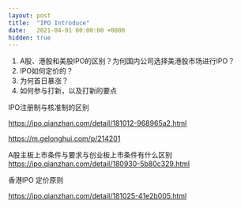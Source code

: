 ```yaml
---
layout: post
title:  "IPO Introduce"
date:   2021-04-01 00:00:00 +0800
hidden: true
---
```



1. A股、港股和美股IPO的区别？为何国内公司选择美港股市场进行IPO？
2. IPO如何定价的？
3. 为何首日暴涨？
4. 如何参与打新，以及打新的要点





IPO注册制与核准制的区别

https://ipo.qianzhan.com/detail/181012-968965a2.html



https://m.gelonghui.com/p/214201

A股主板上市条件与要求与创业板上市条件有什么区别
https://ipo.qianzhan.com/detail/180930-5b80c329.html


香港IPO 定价原则

https://ipo.qianzhan.com/detail/181025-41e2b005.html